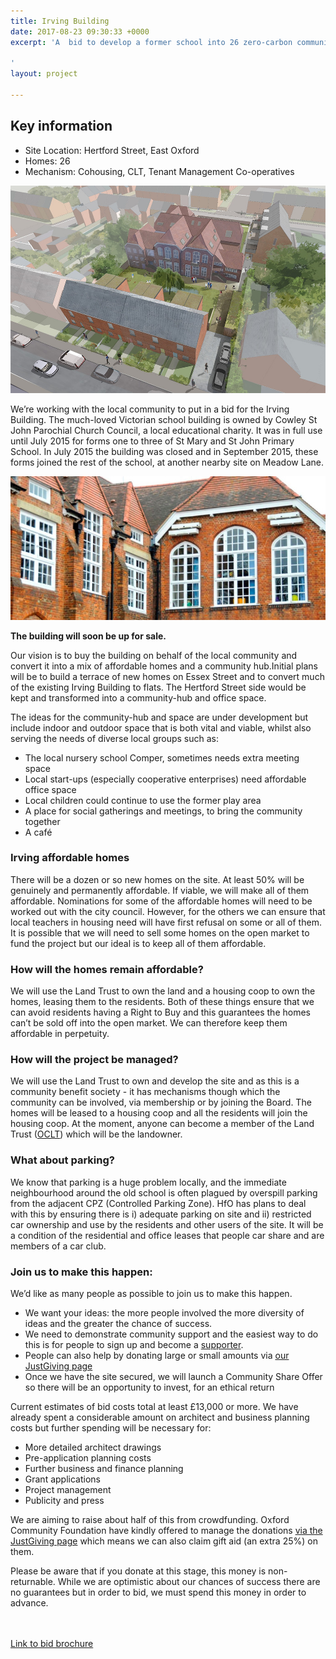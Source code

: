 ```yaml
---
title: Irving Building
date: 2017-08-23 09:30:33 +0000
excerpt: 'A  bid to develop a former school into 26 zero-carbon community-led homes.

'
layout: project

---
```

<div class="pullout-box">
<h2>Key information</h2>
<ul>
<li>Site Location: Hertford Street, East Oxford</li>
<li>Homes: 26</li>
<li>Mechanism: Cohousing, CLT, Tenant Management Co-operatives</li>
</ul>
</div>

![](/uploads/irving_image_1.jpg)

We’re working with the local community to put in a bid for the Irving Building. The much-loved Victorian school building is owned by Cowley St John Parochial Church Council, a local educational charity. It was in full use until July 2015 for forms one to three of St Mary and St John Primary School. In July 2015 the building was closed and in September 2015, these forms joined the rest of the school, at another nearby site on Meadow Lane.

![](/uploads/irving_image_2.jpg)

**The building will soon be up for sale.**

Our vision is to buy the building on behalf of the local community and convert it into a mix of affordable homes and a community hub.Initial plans will be to build a terrace of new homes on Essex Street and to convert much of the existing Irving Building to flats. The Hertford Street side would be kept and transformed into a community-hub and office space.

The ideas for the community-hub and space are under development but include indoor and outdoor space that is both vital and viable, whilst also serving the needs of diverse local groups such as:

* The local nursery school Comper, sometimes needs extra meeting space
* Local start-ups (especially cooperative enterprises) need affordable office space
* Local children could continue to use the former play area
* A place for social gatherings and meetings, to bring the community together
* A café

### Irving affordable homes

There will be a dozen or so new homes on the site. At least 50% will be genuinely and permanently affordable. If viable, we will make all of them affordable. Nominations for some of the affordable homes will need to be worked out with the city council. However, for the others we can ensure that local teachers in housing need will have first refusal on some or all of them. It is possible that we will need to sell some homes on the open market to fund the project but our ideal is to keep all of them affordable.

### How will the homes remain affordable?

We will use the Land Trust to own the land and a housing coop to own the homes, leasing them to the residents. Both of these things ensure that we can avoid residents having a Right to Buy and this guarantees the homes can’t be sold off into the open market. We can therefore keep them affordable in perpetuity.

### How will the project be managed?

We will use the Land Trust to own and develop the site and as this is a community benefit society - it has mechanisms though which the community can be involved, via membership or by joining the Board. The homes will be leased to a housing coop and all the residents will join the housing coop.
At the moment, anyone can become a member of the Land Trust ([OCLT](http://oclt.org.uk/)) which will be the landowner.

### What about parking?

We know that parking is a huge problem locally, and the immediate neighbourhood around the old school is often plagued by overspill parking from the adjacent CPZ (Controlled Parking Zone). HfO has plans to deal with this by ensuring there is i) adequate parking on site and ii) restricted car ownership and use by the residents and other users of the site. It will be a condition of the residential and office leases that people car share and are members of a car club.

### Join us to make this happen:

We’d like as many people as possible to join us to make this happen.

* We want your ideas: the more people involved the more diversity of ideas and the greater the chance of success.
* We need to demonstrate community support and the easiest way to do this is for people to sign up and become a [supporter](https://www.facebook.com/Homes-for-Oxford-503550633162244/?fref=ts).
* People can also help by donating large or small amounts via [our JustGiving page](https://www.justgiving.com/fundraising/irvingbuilding)
* Once we have the site secured, we will launch a Community Share Offer so there will be an opportunity to invest, for an ethical return

Current estimates of bid costs total at least £13,000 or more. We have already spent a considerable amount on architect and business planning costs but further spending will be necessary for:

* More detailed architect drawings
* Pre-application planning costs
* Further business and finance planning
* Grant applications
* Project management
* Publicity and press

We are aiming to raise about half of this from crowdfunding. Oxford Community Foundation have kindly offered to manage the donations [via the JustGiving page](https://www.justgiving.com/fundraising/irvingbuilding) which means we can also claim gift aid (an extra 25%) on them.

Please be aware that if you donate at this stage, this money is non-returnable. While we are optimistic about our chances of success there are no guarantees but in order to bid, we must spend this money in order to advance.

​<br /> ​<br /> <a class="button" href="https://drive.google.com/open?id=1F3xetKavcnFi8Tq6Z0avoY1STX5YV3rj">Link to bid brochure</a>